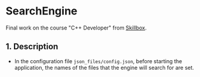 # SearchEngine
Final work on the course "C++ Developer" from [Skillbox](https://skillbox.ru).
## 1. Description
+ In the configuration file `json_files/config.json`, before starting the application, the names of the files that the engine will search for are set.

